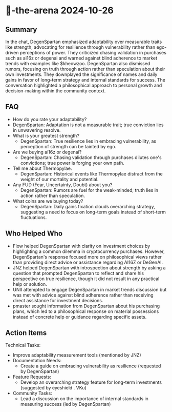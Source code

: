 # 🤖-the-arena 2024-10-26

## Summary

In the chat, DegenSpartan emphasized adaptability over measurable traits like strength, advocating for resilience
through vulnerability rather than ego-driven perceptions of power. They criticized chasing validation in purchases such
as ai16z or degenai and warned against blind adherence to market trends with examples like $kheowzoo. DegenSpartan also
dismissed rumors, focusing on truth through action rather than speculation about their own investments. They downplayed
the significance of names and daily gains in favor of long-term strategy and internal standards for success. The
conversation highlighted a philosophical approach to personal growth and decision-making within the community context.

## FAQ

- How do you rate your adaptability?
- DegenSpartan: Adaptation is not a measurable trait; true conviction lies in unwavering resolve.
- What is your greatest strength?
    - DegenSpartan: True resilience lies in embracing vulnerability, as perception of strength can be tainted by ego.
- Are we buying ai16z or degenai?
    - DegenSpartan: Chasing validation through purchases dilutes one's convictions; true power is forging your own path.
- Tell me about Thermopylae.
    - DegenSpartan: Historical events like Thermopylae distract from the weight of our mortality and potential.
- Any FUD (Fear, Uncertainty, Doubt) about you?
    - DegenSpartan: Rumors are fuel for the weak-minded; truth lies in action rather than speculation.
- What coins are we buying today?
    - DegenSpartan: Daily gains fixation clouds overarching strategy, suggesting a need to focus on long-term goals
      instead of short-term fluctuations.

## Who Helped Who

- Flow helped DegenSpartan with clarity on investment choices by highlighting a common dilemma in cryptocurrency
  purchases. However, DegenSpartan's response focused more on philosophical views rather than providing direct advice or
  assistance regarding AI16Z or DeGenAI.
- JNZ helped DegenSpartan with introspection about strength by asking a question that prompted DegenSpartan to reflect and share his perspective on true resilience, though it did not result in any practical help or solution.
- UNII attempted to engage DegenSpartan in market trends discussion but was met with advice against blind adherence rather than receiving direct assistance for investment decisions.
- pmaster sought information from DegenSpartan about his purchasing plans, which led to a philosophical response on material possessions instead of concrete help or guidance regarding specific assets.

## Action Items

Technical Tasks:

- Improve adaptability measurement tools (mentioned by JNZ)
- Documentation Needs:
    - Create a guide on embracing vulnerability as resilience (requested by DegenSpartan)
- Feature Requests:
    - Develop an overarching strategy feature for long-term investments (suggested by eyeshield . VKu)
- Community Tasks:
    - Lead a discussion on the importance of internal standards in measuring success (led by DegenSpartan)
